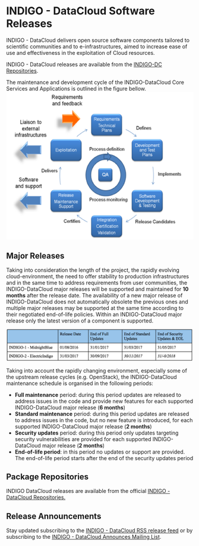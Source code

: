 # INDIGO - DataCloud Software Releases

        
INDIGO - DataCloud delivers open source software components tailored to scientific communities and to e-infrastructures, aimed to increase ease of use and effectiveness in the exploitation of Cloud resources.

INDIGO - DataCloud releases are available from the [INDIGO-DC Repositories](http://repo.indigo-datacloud.eu).

The maintenance and development cycle of the INDIGO-DataCloud Core Services and Applications  is outlined in the figure bellow. 
          ![](indigodc_lifecycle.png)



## Major Releases

Taking into consideration the length of the project, the rapidly evolving cloud-environment, the need to offer stability to production infrastructures and in the same time to address requirements from user communities, the INDIGO-DataCloud major releases will be supported and maintained for **10 months** after the release date. The availability of a new major release of INDIGO-DataCloud does not automatically obsolete the previous ones and multiple major releases may be supported at the same time according to their negotiated end-of-life policies. Within an INDIGO-DataCloud major release only the latest version of a component is supported.


![](indigo_releases_timeline.png)

Taking into account the rapidly changing environment, especially some of the upstream release cycles (e.g. OpenStack), the INDIGO-DataCloud maintenance schedule is organised in the following periods:
* **Full maintenance** period: during this period updates are released to address issues in the code and provide new features for each supported INDIGO-DataCloud major release (**6 months**)
* **Standard maintenance** period: during this period updates are released to address issues in the code, but no new feature is introduced, for each supported INDIGO-DataCloud major release (**2 months**)
* **Security updates** period: during this period only updates targeting security vulnerabilities are provided for each supported INDIGO-DataCloud major release (**2 months**)
* **End-of-life period**: in this period no updates or support are provided. The end-of-life period starts after the end of the security updates period

## Package Repositories

INDIGO DataCloud releases are available from the official [INDIGO - DataCloud Repositories.](http://repo.indigo.-datacloud.eu) 

## Release Announcements

Stay updated subscribing to the [INDIGO - DataCloud RSS release feed](http://TO-BE-ADDED)  or by subscribing to the [INDIGO - DataCloud Announces Mailing List](https://lists.indigo-datacloud.eu/sympa/info/indigo-announce). 
